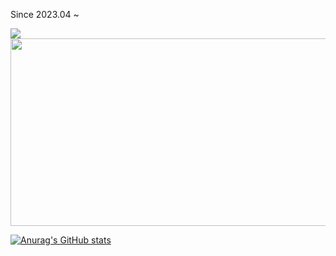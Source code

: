 Since 2023.04 ~ 

<a href="https://github.com/devxb/gitanimals">
  <img src="https://render.gitanimals.org/farms/K-KY"/>
</a>



<a href="https://github.com/devxb/gitanimals">
  <img
    src="https://render.gitanimals.org/lines/K-KY"
    width="1000"
    height="300"
  />
</a>
  
[![Anurag's GitHub stats](https://github-readme-stats.vercel.app/api?username=K-KY&show_icons=true&count_private=true&theme=dark)](https://github.com/anuraghazra/github-readme-stats)
